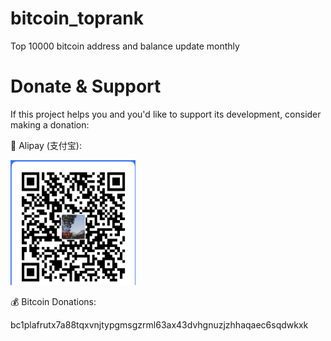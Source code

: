 # bitcoin_toprank
Top 10000 bitcoin address and balance update monthly

# Donate & Support
If this project helps you and you'd like to support its development, consider making a donation:


📱 Alipay (支付宝):

<img src="https://raw.githubusercontent.com/www222fff/bitcoin_toprank/main/assets/alipay-qrcode.png" width="200" height="200">

💰 Bitcoin Donations:

bc1plafrutx7a88tqxvnjtypgmsgzrml63ax43dvhgnuzjzhhaqaec6sqdwkxk
